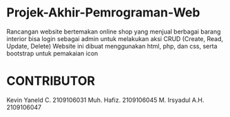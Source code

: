 # Projek-Akhir-Pemrograman-Web

Rancangan website bertemakan online shop yang menjual berbagai barang interior
bisa login sebagai admin untuk melakukan aksi CRUD (Create, Read, Update, Delete)
Website ini dibuat menggunakan html, php, dan css, serta bootstrap untuk pemakaian icon

# CONTRIBUTOR
Kevin Yaneld C.    2109106031
Muh. Hafiz.        2109106045
M. Irsyadul A.H.   2109106047
